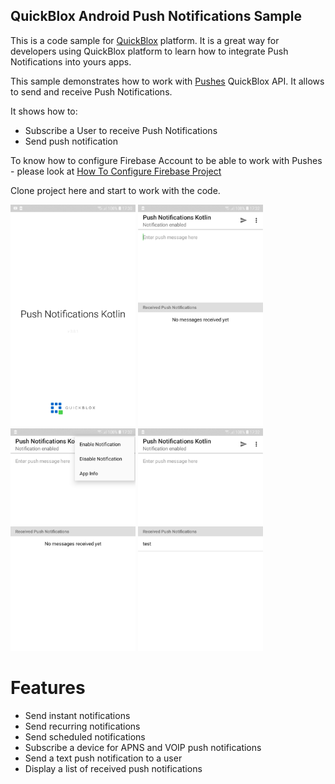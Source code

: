 ## QuickBlox Android Push Notifications Sample

This is a code sample for [QuickBlox](http://quickblox.com/) platform. It is a great way for developers using QuickBlox platform to learn how to integrate Push Notifications into yours apps.

This sample demonstrates how to work with [Pushes](https://docs.quickblox.com/docs/android-push-notifications) QuickBlox API.
It allows to send and receive Push Notifications. 

It shows how to:
<ul>
<li> Subscribe a User to receive Push Notifications</li>
<li> Send push notification</li>
</ul>

To know how to configure Firebase Account to be able to work with Pushes - please look at [How To Configure Firebase Project](https://docs.quickblox.com/docs/android-push-notifications#configure-firebase-project-and-api-key)

Clone project here and start to work with the code.

<img src="screenshots/Push1.jpg" width=200 />&nbsp;<img src="screenshots/Push2.jpg" width=200 />&nbsp;<img src="screenshots/Push3.jpg" width=200 />&nbsp;<img src="screenshots/Push4.jpg" width=200 />
# Features 
* Send instant notifications
* Send recurring notifications
* Send scheduled notifications
* Subscribe a device for APNS and VOIP push notifications
* Send a text push notification to a user
* Display a list of received push notifications
